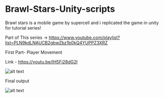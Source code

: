 # Brawl-Stars-Unity-scripts

Brawl stars is a mobile game by supercell and i replicated the game in unity for tutorial series!

Part of This series -> https://www.youtube.com/playlist?list=PLN9kdLNAUCB2gbwZbz1b0kQ4YUPPZ3XRZ

First Part- Player Movement

Link - https://youtu.be/lH5Fi28dG2I

![alt text](https://media.giphy.com/media/cNqhYpXq6WTSA8Bvjo/giphy.gif)

Final output 

![alt text](https://media.giphy.com/media/h6rMlCojdo07mXl4ZR/giphy.gif)


